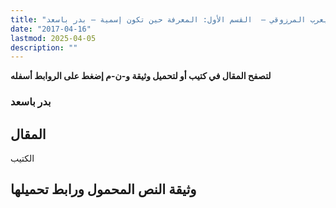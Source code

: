```yaml
---
title: "الهروب من الايديولوجيا : مدخل إلى فكر أبي يعرب المرزوقي – الجزء الرابع: منهجية أبي يعرب المرزوقي –  القسم الأول: المعرفة حين تكون إسمية – بدر باسعد"
date: "2017-04-16"
lastmod: 2025-04-05
description: ""
---
```

**لتصفح المقال في كتيب أو لتحميل وثيقة و-ن-م إضغط على الروابط أسفله**

### بدر باسعد

## المقال

الكتيب

## وثيقة النص المحمول ورابط تحميلها

###

